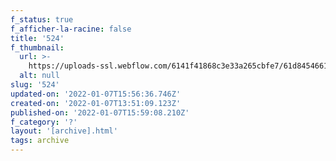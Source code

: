 ```yaml
---
f_status: true
f_afficher-la-racine: false
title: '524'
f_thumbnail:
  url: >-
    https://uploads-ssl.webflow.com/6141f41868c3e33a265cbfe7/61d8454661123b47f55dd112_524.jpg
  alt: null
slug: '524'
updated-on: '2022-01-07T15:56:36.746Z'
created-on: '2022-01-07T13:51:09.123Z'
published-on: '2022-01-07T15:59:08.210Z'
f_category: '?'
layout: '[archive].html'
tags: archive
---
```



